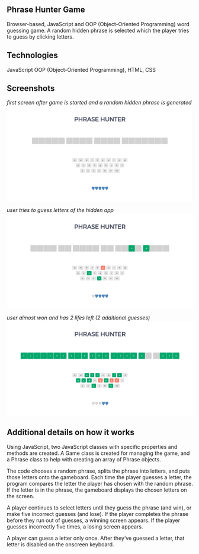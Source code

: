 ## Phrase Hunter Game
Browser-based, JavaScript and OOP (Object-Oriented Programming) word guessing game.
A random hidden phrase is selected which the player tries to guess by clicking letters.

## Technologies
JavaScript OOP (Object-Oriented Programming), HTML, CSS

## Screenshots
*first screen after game is started and a random hidden phrase is generated*
![image](https://raw.githubusercontent.com/onesoftwareengineer/techdegree-project-4/master/screenshot1.JPG)

*user tries to guess letters of the hidden app*
![image](https://raw.githubusercontent.com/onesoftwareengineer/techdegree-project-4/master/screenshot2.JPG)

*user almost won and has 2 lifes left (2 additional guesses)*
![image](https://raw.githubusercontent.com/onesoftwareengineer/techdegree-project-4/master/screenshot3.JPG)

## Additional details on how it works
Using JavaScript, two JavaScript classes with specific properties and methods are created. 
A Game class is created for managing the game, and a Phrase class to help with creating an array of Phrase objects.

The code chooses a random phrase, splits the phrase into letters, and puts those letters onto the gameboard.
Each time the player guesses a letter, the program compares the letter the player has chosen with the random phrase. 
If the letter is in the phrase, the gameboard displays the chosen letters on the screen.

A player continues to select letters until they guess the phrase (and win), or make five incorrect guesses (and lose).
If the player completes the phrase before they run out of guesses, a winning screen appears. 
If the player guesses incorrectly five times, a losing screen appears.

A player can guess a letter only once. After they’ve guessed a letter, that letter is disabled on the onscreen keyboard.
